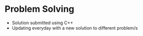 # Problem Solving
- Solution submitted using C++
- Updating everyday with a new solution to different problem/s
